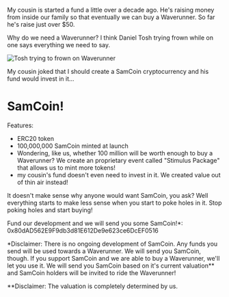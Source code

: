 My cousin is started a fund a little over a decade ago. He's raising money from inside our family so that eventually we can buy a Waverunner. So far he's raise just over $50.

Why do we need a Waverunner? I think Daniel Tosh trying frown while on one says everything we need to say.

![Tosh trying to frown on Waverunner](./tosh_gif.gif)

My cousin joked that I should create a SamCoin cryptocurrency and his fund would invest in it...

# SamCoin!

Features:
- ERC20 token
- 100,000,000 SamCoin minted at launch
- Wondering, like us, whether 100 million will be worth enough to buy a Waverunner? We create an proprietary event called "Stimulus Package" that allows us to mint more tokens!
- my cousin's fund doesn't even need to invest in it. We created value out of thin air instead!

It doesn't make sense why anyone would want SamCoin, you ask? Well everything starts to make less sense when you start to poke holes in it. Stop poking holes and start buying!

Fund our development and we will send you some SamCoin!\*: 0x80dAD562E9F9db3d81E612De9e623ce6DcEF0516

\*Disclaimer: There is no ongoing development of SamCoin. Any funds you send will be used towards a Waverunner. We will send you SamCoin, though. If you support SamCoin and we are able to buy a Waverunner, we'll let you use it. We will send you SamCoin based on it's current valuation\*\* and SamCoin holders will be invited to ride the Waverunner!

\*\*Disclaimer: The valuation is completely determined by us.
